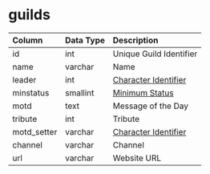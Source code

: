# guilds

| Column | Data Type | Description |
| :--- | :--- | :--- |
| id | int | Unique Guild Identifier |
| name | varchar | Name |
| leader | int | [Character Identifier](../../schema/characters/character_data.md) |
| minstatus | smallint | [Minimum Status](../../../../categories/player/status-levels) |
| motd | text | Message of the Day |
| tribute | int | Tribute |
| motd_setter | varchar | [Character Identifier](../../schema/characters/character_data.md) |
| channel | varchar | Channel |
| url | varchar | Website URL |

